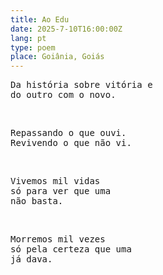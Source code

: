 ```yaml
---
title: Ao Edu
date: 2025-7-10T16:00:00Z
lang: pt
type: poem
place: Goiânia, Goiás
---
```


<pre>
Da história sobre vitória e
do outro com o novo.
</pre>

<br/>

<pre>
Repassando o que ouvi.
Revivendo o que não vi.
</pre>

<br/>

<pre>
Vivemos mil vidas
só para ver que uma
não basta.
</pre>

<br/>

<pre>
Morremos mil vezes
só pela certeza que uma
já dava.
</pre>
